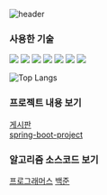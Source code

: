 ![header](https://capsule-render.vercel.app/api?type=waving&color=auto&height=300&section=header&text=Welcome&fontSize=90&animation=fadeIn&fontAlignY=38&desc=wasdfg's%20GitHub%20Profile&descAlignY=51&descAlign=62)
<br/>

### 사용한 기술


<img src="https://img.shields.io/badge/SpringBoot-6DB33F?style=flat-square&logo=springboot&logoColor=white"/></a>  <img src="https://img.shields.io/badge/MySQL-4479A1?style=flat-square&logo=mysql&logoColor=white"/></a>  <img src="https://img.shields.io/badge/MariaDB-003545?style=flat-square&logo=mariadb&logoColor=white"/></a>  <img src="https://img.shields.io/badge/Amazon EC2-FF9900?style=flat-square&logo=amazonec2&logoColor=white"/></a>  <img src="https://img.shields.io/badge/Amazon RDS-527FFF?style=flat-square&logo=amazonrds&logoColor=white"/></a> <img src="https://img.shields.io/badge/C++-00599C?style=flat-square&logo=C%2B%2B&logoColor=white"/></a>  <img src="https://img.shields.io/badge/JavaScript-F7DF1E?style=flat-square&logo=javascript&logoColor=white"/></a>


![Top Langs](https://github-readme-stats.vercel.app/api/top-langs/?username=wasdfg&layout=compact&theme=dracula)


### 프로젝트 내용 보기
<a href="https://github.com/wasdfg/board/" target="_blank">게시판</a><br><a href="https://github.com/wasdfg/spring-boot-project" target="_blank">spring-boot-project</a>

### 알고리즘 소스코드 보기
<a href="https://github.com/wasdfg/programmers/" target="_blank">프로그래머스</a>  <a href="https://github.com/wasdfg/solved.ac/" target="_blank">백준</a>


